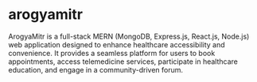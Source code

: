 # arogyamitr
ArogyaMitr is a full-stack MERN (MongoDB, Express.js, React.js, Node.js) web application designed to enhance healthcare accessibility and convenience. It provides a seamless platform for users to book appointments, access telemedicine services, participate in healthcare education, and engage in a community-driven forum.
